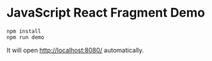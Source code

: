 JavaScript React Fragment Demo
======================================

```
npm install
npm run demo
```

It will open <http://localhost:8080/> automatically.

